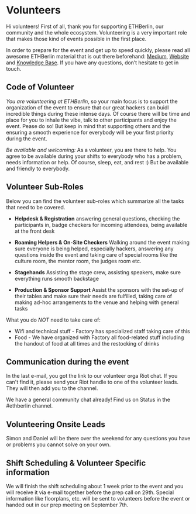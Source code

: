 # Volunteers
Hi volunteers! 
First of all, thank you for supporting ETHBerlin, our community and the whole ecosystem.
Volunteering is a very important role that makes those kind of events possible in the first place.

In order to prepare for the event and get up to speed quickly, please read all awesome ETHBerlin material that is out there beforehand: [Medium](https://medium.com/ethberlin), [Website](http://ethberlin.com) and [Knowledge Base](https://github.com/ethberlin-hackathon/ETHBerlin-KnowledgeBase).
If you have any questions, don’t hesitate to get in touch.

## Code of Volunteer
*You are volunteering at ETHBerlin*, so your main focus is to support the organization of the event to ensure that our great hackers can buidl incredible things during these intense days. Of course there will be time and place for you to inhale the vibe, talk to other participants and enjoy the event. Pease do so! But keep in mind that supporting others and the ensuring a smooth experience for everybody will be your first priority during the event.

*Be available and welcoming:* As a volunteer, you are there to help. You agree to be available during your shifts to everybody who has a problem, needs information or help. Of course, sleep, eat, and rest :) But be available and friendly to everybody.

## Volunteer Sub-Roles
Below you can find the volunteer sub-roles which summarize all the tasks that need to be covered.

- **Helpdesk & Registration** answering general questions, checking the participants in, badge checkers for incoming attendees, being available at the front desk

- **Roaming Helpers & On-Site Checkers** Walking around the event making sure everyone is being helped, especially hackers, answering any questions inside the event and taking care of special rooms like the culture room, the mentor room, the judges room etc.

- **Stagehands** Assisting the stage crew,  assisting speakers, make sure everything runs smooth backstage

- **Production & Sponsor Support** Assist the sponsors with the set-up of their tables and make sure their needs are fulfilled, taking care of making ad-hoc arrangements to the venue and helping with general tasks


What you do *NOT* need to take care of:
- Wifi and technical stuff - Factory has specialized staff taking care of this
- Food - We have organized with Factory all food-related stuff including the handout of food at all times and the restocking of drinks

## Communication during the event

In the last e-mail, you got the link to our volunteer orga Riot chat. If you can't find it, please send your Riot handle to one of the volunteer leads. They will then add you to the channel.

We have a general community chat already! Find us on Status in the #ethberlin channel.

## Volunteering Onsite Leads

Simon and Daniel will be there over the weekend for any questions you have or problems you cannot solve on your own.

## Shift Scheduling & Volunteer Specific information

We will finish the shift scheduling about 1 week prior to the event and you will receive it via e-mail together before the prep call on 29th. Special information like floorplans, etc. will be sent to volunteers before the event or handed out in our prep meeting on September 7th.
